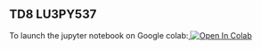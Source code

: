 ## TD8 LU3PY537
To launch the jupyter notebook on Google colab:<a target="_blank" href="https://colab.research.google.com/github/fserret/LU3PY537_TD8/">
  <img src="https://colab.research.google.com/assets/colab-badge.svg" alt="Open In Colab"/>
</a>
